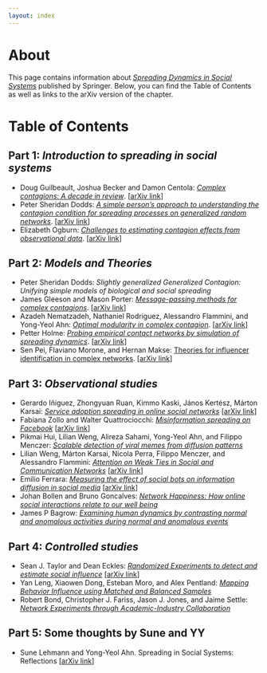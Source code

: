 ```yaml
---
layout: index
---
```


# About

This page contains information about [_Spreading Dynamics in Social Systems_](https://link.springer.com/book/10.1007/978-3-319-77332-2) published by Springer. Below, you can find the Table of Contents as well as links to the arXiv version of the chapter. 

# Table of Contents 

## **Part 1**: _Introduction to spreading in social systems_

* Doug Guilbeault, Joshua Becker and Damon Centola: [_Complex contagions: A decade in review_](https://link.springer.com/chapter/10.1007/978-3-319-77332-2_1). \[[arXiv link](https://arxiv.org/abs/1710.07606)\]
* Peter Sheridan Dodds: [_A simple person’s approach to understanding the contagion condition for spreading processes on generalized random networks_](https://link.springer.com/chapter/10.1007/978-3-319-77332-2_2). \[[arXiv link](https://arxiv.org/abs/1705.02419)\]
* Elizabeth Ogburn: [_Challenges to estimating contagion effects from observational data_](https://link.springer.com/chapter/10.1007/978-3-319-77332-2_3). \[[arXiv link](https://arxiv.org/abs/1706.08440)\]

## **Part 2**: _Models and Theories_

* Peter Sheridan Dodds: _Slightly generalized Generalized Contagion: Unifying simple models of biological and social spreading_
* James Gleeson and Mason Porter: [_Message-passing methods for complex contagions_](#gleeson). \[[arXiv link](https://arxiv.org/abs/1703.08046)\]
* Azadeh Nematzadeh, Nathaniel Rodriguez, Alessandro Flammini, and Yong-Yeol Ahn: [_Optimal modularity in complex contagion_](#nematzadeh). \[[arXiv link](https://arxiv.org/abs/1806.00074)\]
* Petter Holme: [_Probing empirical contact networks by simulation of spreading dynamics_](#holme). \[[arXiv link](https://arxiv.org/abs/1706.09095)\]
* Sen Pei, Flaviano Morone, and Hernan Makse: [Theories for influencer identification in complex networks](#pei). \[[arXiv link](https://arxiv.org/abs/1707.01594)\]

## **Part 3**: _Observational studies_

* Gerardo Iñiguez, Zhongyuan Ruan, Kimmo Kaski, János Kertész, Márton Karsai: [_Service adoption spreading in online social networks_](#iniquez) \[[arXiv link](https://arxiv.org/abs/1706.09777)\]
* Fabiana Zollo and Walter Quattrociocchi: [_Misinformation spreading on Facebook_](#quattrociocchi) \[[arXiv link](https://arxiv.org/abs/1706.09494)\]
* Pikmai Hui, Lilian Weng, Alireza Sahami, Yong-Yeol Ahn, and Filippo Menczer: [_Scalable detection of viral memes from diffusion patterns_](#hui)
* Lilian Weng, Márton Karsai, Nicola Perra, Filippo Menczer, and Alessandro Flammini: [_Attention on Weak Ties in Social and Communication Networks_](#weng) \[[arXiv link](https://arxiv.org/abs/1505.02399)\]
* Emilio Ferrara: [_Measuring the effect of social bots on information diffusion in social media_](#ferrara) \[[arXiv link](https://arxiv.org/abs/1708.08134)\]
* Johan Bollen and Bruno Goncalves: [_Network Happiness: How online social interactions relate to our well being_](#bollen)
* James P Bagrow: [_Examining human dynamics by contrasting normal and anomalous activities during normal and anomalous events_](#bagrow)

## **Part 4**: _Controlled studies_

* Sean J. Taylor and Dean Eckles: [_Randomized Experiments to detect and estimate social influence_](#taylor) \[[arXiv link](https://arxiv.org/abs/1709.09636)\]
* Yan Leng, Xiaowen Dong, Esteban Moro, and Alex Pentland: [_Mapping Behavior Influence using Matched and Balanced Samples_](#pentland)
* Robert Bond, Christopher J. Fariss, Jason J. Jones, and Jaime Settle: [_Network Experiments through Academic-Industry Collaboration_](#bond)

## **Part 5**: Some thoughts by Sune and YY

* Sune Lehmann and Yong-Yeol Ahn. Spreading in Social Systems: Reflections \[[arXiv link](https://arxiv.org/abs/1801.02236)\]

